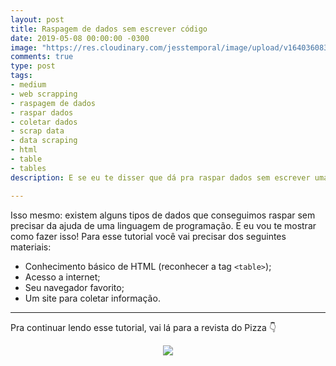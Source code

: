```yaml
---
layout: post
title: Raspagem de dados sem escrever código
date: 2019-05-08 00:00:00 -0300
image: "https://res.cloudinary.com/jesstemporal/image/upload/v1640360835/covers/click-2_f4fsdc.png"
comments: true
type: post
tags:
- medium
- web scrapping
- raspagem de dados
- raspar dados
- coletar dados
- scrap data
- data scraping
- html
- table
- tables
description: E se eu te disser que dá pra raspar dados sem escrever uma linha de código?

---
```

Isso mesmo: existem alguns tipos de dados que conseguimos raspar sem precisar da ajuda de uma linguagem de programação. E eu vou te mostrar como fazer isso! Para esse tutorial você vai precisar dos seguintes materiais:

* Conhecimento básico de HTML (reconhecer a tag `<table>`);
* Acesso a internet;
* Seu navegador favorito;
* Um site para coletar informação.

***

Pra continuar lendo esse tutorial, vai lá para a revista do Pizza 👇

<center>
<a href="https://medium.com/pizzadedados/raspando-sem-codigo-37caa24395ee">
<img src="https://res.cloudinary.com/jesstemporal/image/upload/v1640370979/clique-aqui-para-ler_zie2kp.png"/>
</a>
</center>